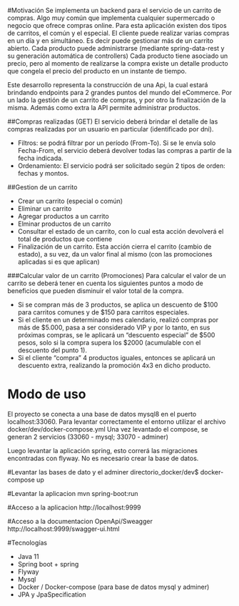 #Motivación
Se implementa un backend para el servicio de un carrito de compras. Algo muy común que implementa cualquier supermercado o negocio que ofrece compras online.
Para esta aplicación existen dos tipos de carritos, el común y el especial.
El cliente puede realizar varias compras en un día y en simultáneo. Es decir puede gestionar más de un carrito abierto.
Cada producto puede administrarse (mediante spring-data-rest y su generación automática de controllers)
Cada producto tiene asociado un precio, pero al momento de realizarse la compra existe un detalle producto que congela el precio del producto en un instante de tiempo.

Este desarrollo representa la construcción de una Api, la cual estará brindando endpoints para 2 grandes puntos del mundo del eCommerce. Por un lado la gestión de un carrito de compras, y por otro la finalización de la misma. Además como extra la API permite administrar productos.

##Compras realizadas (GET)
El servicio deberá brindar el detalle de las compras realizadas por un  usuario en particular (identificado por dni). 
* Filtros: se podrá filtrar por un período (From-To). Si se le envía solo Fecha-From, el servicio deberá devolver todas las compras a partir de la fecha indicada. 
* Ordenamiento: El servicio podrá ser solicitado según 2 tipos de orden: fechas y montos. 

##Gestion de un carrito
* Crear un carrito (especial o común)
* Eliminar un carrito
* Agregar productos a un carrito
* Elminar productos de un carrito
* Consultar el estado de un carrito, con lo cual esta acción devolverá el total de productos que contiene
* Finalización de un carrito. Esta acción cierra el carrito (cambio de estado), a su vez, da un valor final al mismo (con las promociones aplicadas si es que aplican)

###Calcular valor de un carrito (Promociones)
Para calcular el valor de un carrito se deberá tener en cuenta los siguientes puntos a modo de beneficios que pueden disminuir el valor total de la compra.
* Si se compran más de 3 productos, se aplica un descuento de $100 para carritos comunes y de $150 para carritos especiales.
* Si el cliente en un determinado mes calendario, realizó compras por más de $5.000, pasa a ser  considerado VIP y por lo tanto, en sus próximas compras, se le aplicará un “descuento especial” de $500 pesos, solo si la compra supera los $2000 (acumulable con el descuento del punto 1). 
* Si el cliente “compra” 4 productos iguales, entonces se aplicará un descuento extra, realizando la promoción 4x3 en dicho producto. 





# Modo de uso
El proyecto se conecta a una base de datos mysql8 en el puerto localhost:33060. Para levantar correctamente el entorno utilizar el archivo docker/dev/docker-compose.yml
Una vez levantado el compose, se generan 2 servicios (33060 - mysql; 33070 - adminer)

Luego levantar la aplicación spring, esto correrá las migraciones encontradas con flyway. No es necesario crear la base de datos.


#Levantar las bases de dato y el adminer
directorio_docker/dev$ docker-compose up 

#Levantar la aplicacion
mvn spring-boot:run

#Acceso a la aplicacion
http://localhost:9999

#Acceso a la documentacion OpenApi/Sweagger
http://localhost:9999/swagger-ui.html


#Tecnologías
* Java 11
* Spring boot + spring
* Flyway
* Mysql
* Docker / Docker-compose (para base de datos mysql y adminer)
* JPA y JpaSpecification

